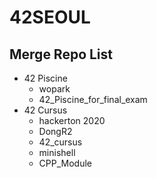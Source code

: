 # 42SEOUL

## Merge Repo List

- 42 Piscine
  - wopark
  - 42_Piscine_for_final_exam
- 42 Cursus
  - hackerton 2020
  - DongR2
  - 42_cursus
  - minishell
  - CPP_Module
